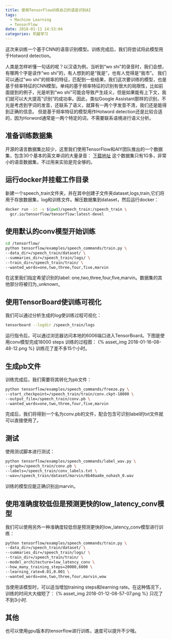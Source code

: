 ```yaml
---
title: 使用TensorFlow训练自己的语音识别AI
tags:
  - Machine Learning
  - TensorFlow
date: 2018-01-11 14:53:04
categories: 机器学习
---
```

  这次来训练一个基于CNN的语音识别模型。训练完成后，我们将尝试将此模型用于Hotword detection。
<!--more-->
  人类是怎样听懂一句话的呢？以汉语为例，当听到“wo shi”的录音时，我们会想，有哪两个字是读作“wo shi”的，有人想到的是“我是”，也有人觉得是“我市”。 
我们可以通过"wo shi"的频率的特征，匹配到一些结果，我们这次要训练的模型，也是基于频率特征的CNN模型。单纯的基于频率特征的识别有很大的局限性，比如前面提到的例子，光是听到“wo shi”可能会导致产生歧义，但是如果能有上下文，我们就可以大大提高“识别”的成功率。因此，类似Google Assistant那样的识别，不光是考虑到字词的发音，还联系了语义，就算有一两个字发音不清，我们还是能得到正确的信息。
但是基于频率特征的模型用作Hotword detection还是比较合适的，因为Horword通常是一两个特定的词，不需要联系语境进行语义分析。
## 准备训练数据集
  开源的语言数据集比较少，这里我们使用TensorFlow和AIY团队推出的一个数据集，包含30个基本的英文单词的大量录音：
[下载地址](https://download.tensorflow.org/data/speech_commands_v0.01.tar.gz)
这个数据集只有1G多，非常小的语音数据集，不过用来实验是完全够的。
## 运行docker并挂载工作目录
新建一个speech_train文件夹，并在其中创建子文件夹dataset,logs,train,它们将用于存放数据集，log和训练文件。解压数据集到dataset，然后运行docker：
```bash
docker run -it -v $(pwd)/speech_train:/speech_train \
  gcr.io/tensorflow/tensorflow:latest-devel
```
## 使用默认的conv模型开始训练
```bash
cd /tensorflow/
python tensorflow/examples/speech_commands/train.py \
--data_dir=/speech_train/dataset/ \
--summaries_dir=/speech_train/logs/ \
--train_dir=/speech_train/train/ \
--wanted_words=one,two,three,four,five,marvin
```
在这里我们指定希望识别的label: one,two,three,four,five,marvin。数据集的其他部分将被归为_unknown_
## 使用TensorBoard使训练可视化
我们可以通过分析生成的log使训练过程可视化：
```bash
tensorboard --logdir /speech_train/logs
```
运行指令后，可以通过浏览器访问本地的6006端口进入TensorBoard。下图是使用conv模型完成18000 steps 训练的过程图：
{% asset_img 2018-01-16-08-48-12.png %}
训练花了差不多15个小时。
## 生成pb文件
训练完成后，我们需要将其转化为pb文件：
```bash
python tensorflow/examples/speech_commands/freeze.py \
--start_checkpoint=/speech_train/train/conv.ckpt-18000 \
--output_file=/speech_train/conv.pb \
--wanted_words=one,two,three,four,five,marvin
```
完成后，我们将得到一个名为conv.pb的文件，配合包含可识别label的txt文件就可以直接使用了。
## 测试
使用测试脚本进行测试：
```bash
python tensorflow/examples/speech_commands/label_wav.py \
--graph=/speech_train/conv.pb \
--labels=/speech_train/conv_labels.txt \
--wav=/speech_train/dataset/marvin/0b40aa8e_nohash_0.wav
```
训练的模型应能正确识别出marvin。
## 使用准确度较低但是预测更快的low_latency_conv模型
  我们可以使用另外一种准确度较低但是预测更快的low_latency_conv模型进行训练：
```bash
python tensorflow/examples/speech_commands/train.py \
--data_dir=/speech_train/dataset/ \
--summaries_dir=/speech_train/logs/ \
--train_dir=/speech_train/train/ \
--model_architecture=low_latency_conv \
--how_many_training_steps=20000,6000 \
--learning_rate=0.01,0.001 \
--wanted_words=one,two,three,four,marvin,wow
```
当使用该模型时，可以适当增加training steps和learning rate。在这种情况下，训练的时间大大缩短了：
{% asset_img 2018-01-12-08-57-07.png %}
只花了不到3小时.
## 其他
也可以使用gpu版本的tensorflow进行训练，速度可以提升不少哦。
